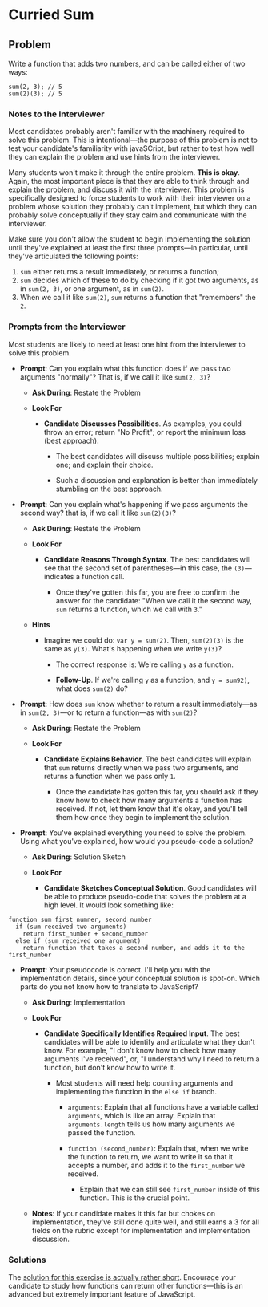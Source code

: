 # Curried Sum

## Problem

Write a function that adds two numbers, and can be called either of two ways:

```
sum(2, 3); // 5
sum(2)(3); // 5
```

### Notes to the Interviewer

Most candidates probably aren't familiar with the machinery required to solve this problem. This is intentional—the purpose of this problem is not to test your candidate's familiarity with javaSCript, but rather to test how well they can explain the problem and use hints from the interviewer.

Many students won't make it through the entire problem. **This is okay**. Again, the most important piece is that they are able to think through and explain the problem, and discuss it with the interviewer. This problem is specifically designed to force students to work with their interviewer on a problem whose solution they probably can't implement, but which they can probably solve conceptually if they stay calm and communicate with the interviewer.

Make sure you don't allow the student to begin implementing the solution until they've explained at least the first three prompts—in particular, until they've articulated the following points:

1. `sum` either returns a result immediately, or returns a function;
2. `sum` decides which of these to do by checking if it got two arguments, as in `sum(2, 3)`, or one argument, as in `sum(2)`.
3. When we call it like `sum(2)`, `sum` returns a function that "remembers" the `2`.

### Prompts from the Interviewer

Most students are likely to need at least one hint from the interviewer to solve this problem.

* **Prompt**: Can you explain what this function does if we pass two arguments "normally"? That is, if we call it like `sum(2, 3)`?

  * **Ask During**: Restate the Problem

  * **Look For**

    * **Candidate Discusses Possibilities**. As examples, you could throw an error; return "No Profit"; or report the minimum loss (best approach).

      * The best candidates will discuss multiple possibilities; explain one; and explain their choice.

      * Such a discussion and explanation is better than immediately stumbling on the best approach.

* **Prompt**: Can you explain what's happening if we pass arguments the second way? that is, if we call it like `sum(2)(3)`?

  * **Ask During**: Restate the Problem

  * **Look For**

    * **Candidate Reasons Through Syntax**. The best candidates will see that the second set of parentheses—in this case, the `(3)`—indicates a function call.

      * Once they've gotten this far, you are free to confirm the answer for the candidate: "When we call it the second way, `sum` returns a function, which we call with `3`."

  * **Hints**

    * Imagine we could do: `var y = sum(2)`. Then, `sum(2)(3)` is the same as `y(3)`. What's happening when we write `y(3)`?

      * The correct response is: We're calling `y` as a function.

      * **Follow-Up**. If we're calling `y` as a function, and `y = sum92)`, what does `sum(2)` do?

* **Prompt**: How does `sum` know whether to return a result immediately—as in `sum(2, 3)`—or to return a function—as with `sum(2)`?

  * **Ask During**: Restate the Problem

  * **Look For**

    * **Candidate Explains Behavior**. The best candidates will explain that `sum` returns directly when we pass two arguments, and returns a function when we pass only `1`.

      * Once the candidate has gotten this far, you should ask if they know how to check how many arguments a function has received. If not, let them know that it's okay, and you'll tell them how once they begin to implement the solution.

* **Prompt**: You've explained everything you need to solve the problem. Using what you've explained, how would you pseudo-code a solution?

  * **Ask During**: Solution Sketch

  * **Look For**

    * **Candidate Sketches Conceptual Solution**. Good candidates will be able to produce pseudo-code that solves the problem at a high level. It would look something like:


```
function sum first_numner, second_number
  if (sum received two arguments)
    return first_number + second_number
  else if (sum received one argument)
    return function that takes a second number, and adds it to the first_number
```

* **Prompt**: Your pseudocode is correct. I'll help you with the implementation details, since your conceptual solution is spot-on. Which parts do you not know how to translate to JavaScript?

  * **Ask During**: Implementation

  * **Look For**

    * **Candidate Specifically Identifies Required Input**. The best candidates will be able to identify and articulate what they don't know. For example, "I don't know how to check how many arguments I've received", or, "I understand why I need to return a function, but don't know how to write it.

      * Most students will need help counting arguments and implementing the function in the `else if` branch.

        * `arguments`: Explain that all functions have a variable called `arguments`, which is like an array. Explain that `arguments.length` tells us how many arguments we passed the function.

        * `function (second_number)`: Explain that, when we write the function to return, we want to write it so that it accepts a number, and adds it to the `first_number` we received.

          * Explain that we can still see `first_number` inside of this function. This is the crucial point.

  * **Notes**: If your candidate makes it this far but chokes on implementation, they've still done quite well, and still earns a 3 for all fields on the rubric except for implementation and implementation discussion.

### Solutions

The [solution for this exercise is actually rather short](Solved/sum.js). Encourage your candidate to study how functions can return other functions—this is an advanced but extremely important feature of JavaScript.

